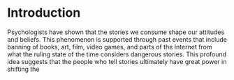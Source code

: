 # Introduction

Psychologists have shown that the stories we consume shape our attitudes and beliefs. This phenomenon is supported through past events that include banning of books, art, film, video games, and parts of the Internet from what the ruling state of the time considers dangerous stories. This profound idea suggests that the people who tell stories ultimately have great power in shifting the 


